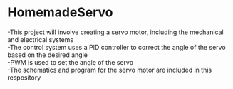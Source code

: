 # HomemadeServo  
-This project will involve creating a servo motor, including the mechanical and electrical systems  
-The control system uses a PID controller to correct the angle of the servo based on the desired angle  
-PWM is used to set the angle of the servo  
-The schematics and program for the servo motor are included in this respository  
